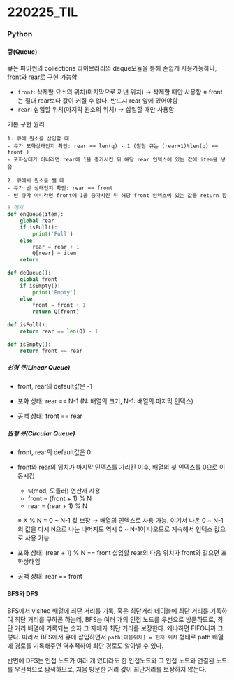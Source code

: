 # 220225_TIL

### Python

#### 큐(Queue)

큐는 파이썬의 collections 라이브러리의 deque모듈을 통해 손쉽게 사용가능하나, front와 rear로 구현 가능함

- `front`: 삭제할 요소의 위치(마지막으로 꺼낸 위치) → 삭제할 때만 사용함
  ※ front는 절대 rear보다 값이 커질 수 없다. 반드시 rear 앞에 있어야함
- `rear`: 삽입할 위치(마지막 원소의 위치) → 삽입할 때만 사용함

기본 구현 원리

```
1. 큐에 원소를 삽입할 때
- 큐가 포화상태인지 확인: rear == len(q) - 1 (원형 큐는 (rear+1)%len(q) == front )
- 포화상태가 아니라면 rear에 1을 증가시킨 뒤 해당 rear 인덱스에 있는 값에 item을 넣음

2. 큐에서 원소를 뺄 때
- 큐가 빈 상태인지 확인: rear == front
- 빈 큐가 아니라면 front에 1을 증가시킨 뒤 해당 front 인덱스에 있는 값을 return 함
```



```python
# 예시
def enQueue(item):
    global rear
    if isFull():
        print('Full')
    else:
        rear = rear + 1
        Q[rear] = item
    return
 
def deQueue():
    global front
    if isEmpty():
        print('Empty')
    else:
        front = front + 1
        return Q[front]
 
def isFull():
    return rear == len(Q) - 1
 
def isEmpty():
    return front == rear
```



##### 선형 큐(Linear Queue)

- front, rear의 default값은 -1

- 포화 상태: rear == N-1 (N: 배열의 크기, N-1: 배열의 마지막 인덱스)
- 공백 상태: front == rear



##### 원형 큐(Circular Queue)

- front, rear의 default값은 0

- front와 rear의 위치가 마지막 인덱스를 가리킨 이후, 배열의 첫 인덱스를 0으로 이동시킴

  - `%`(mod, 모듈러) 연산자 사용
  - front = (front + 1) % N
  - rear = (rear + 1) % N

  ※ X % N = 0 ~ N-1 값 보장 → 배열의 인덱스로 사용 가능. 여기서 나온 0 ~ N-1의 값을 다시 N으로 나눈 나머지도 역시 0 ~ N-1이 나오므로 계속해서 인덱스 값으로 사용 가능

- 포화 상태: (rear + 1) % N == front
  삽입할 rear의 다음 위치가 front와 같으면 포화상태임

- 공백 상태: rear == front



#### BFS와 DFS

BFS에서 visited 배열에 최단 거리를 기록, 혹은 최단거리 테이블에 최단 거리를 기록하여 최단 거리를 구하곤 하는데, BFS는 여러 개의 인접 노드를 우선으로 방문하므로, 최단 거리 배열에 기록되는 숫자 그 자체가 최단 거리를 보장한다. 왜냐하면 FIFO니까 그렇다.
따라서 BFS에서 큐에 삽입하면서 `path[다음위치] = 현재 위치` 형태로 path 배열에 경로를 기록해주면 역추적하여 최단 경로도 알아낼 수 있다.

반면에 DFS는 인접 노드가 여러 개 있더라도 한 인접노드와 그 인접 노드와 연결된 노드를 우선적으로 탐색하므로, 처음 방문한 거리 값이 최단거리를 보장하지 않는다.